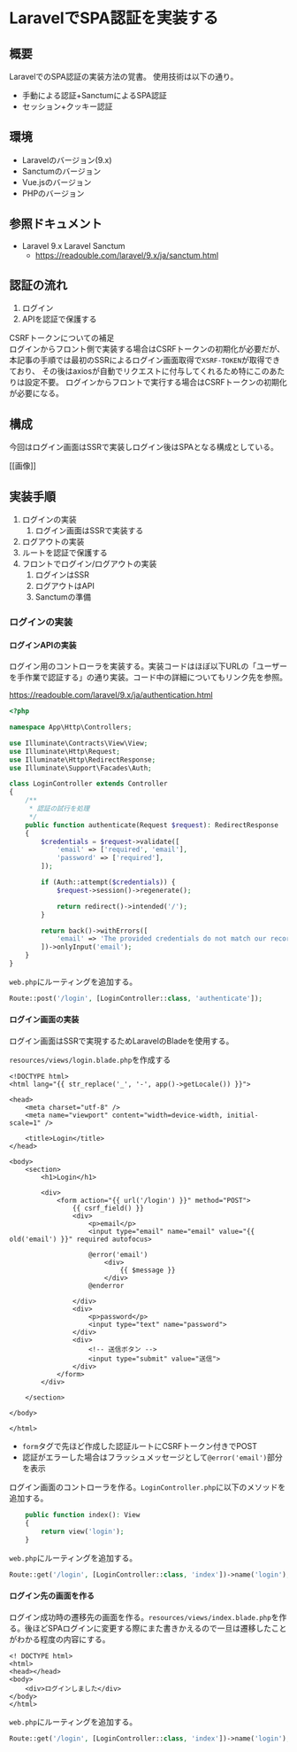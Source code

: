 # LaravelでSPA認証を実装する

## 概要

LaravelでのSPA認証の実装方法の覚書。
使用技術は以下の通り。

- 手動による認証+SanctumによるSPA認証
- セッション+クッキー認証

## 環境

- Laravelのバージョン(9.x)
- Sanctumのバージョン
- Vue.jsのバージョン
- PHPのバージョン

## 参照ドキュメント

- Laravel 9.x Laravel Sanctum
  - https://readouble.com/laravel/9.x/ja/sanctum.html
 
## 認証の流れ

1. ログイン
2. APIを認証で保護する

CSRFトークンについての補足<br>
ログインからフロント側で実装する場合はCSRFトークンの初期化が必要だが、
本記事の手順では最初のSSRによるログイン画面取得で`XSRF-TOKEN`が取得できており、
その後はaxiosが自動でリクエストに付与してくれるため特にこのあたりは設定不要。
ログインからフロントで実行する場合はCSRFトークンの初期化が必要になる。

## 構成

今回はログイン画面はSSRで実装しログイン後はSPAとなる構成としている。

[[画像]]

## 実装手順

1. ログインの実装
    1. ログイン画面はSSRで実装する
2. ログアウトの実装
3. ルートを認証で保護する
4. フロントでログイン/ログアウトの実装
    1. ログインはSSR
    2. ログアウトはAPI
    3. Sanctumの準備

### ログインの実装

#### ログインAPIの実装

ログイン用のコントローラを実装する。実装コードはほぼ以下URLの「ユーザーを手作業で認証する」の通り実装。コード中の詳細についてもリンク先を参照。

https://readouble.com/laravel/9.x/ja/authentication.html

```php
<?php

namespace App\Http\Controllers;

use Illuminate\Contracts\View\View;
use Illuminate\Http\Request;
use Illuminate\Http\RedirectResponse;
use Illuminate\Support\Facades\Auth;

class LoginController extends Controller
{
    /**
     * 認証の試行を処理
     */
    public function authenticate(Request $request): RedirectResponse
    {
        $credentials = $request->validate([
            'email' => ['required', 'email'],
            'password' => ['required'],
        ]);

        if (Auth::attempt($credentials)) {
            $request->session()->regenerate();

            return redirect()->intended('/');
        }

        return back()->withErrors([
            'email' => 'The provided credentials do not match our records.',
        ])->onlyInput('email');
    }
}
```

`web.php`にルーティングを追加する。

```php
Route::post('/login', [LoginController::class, 'authenticate']);
```

#### ログイン画面の実装

ログイン画面はSSRで実現するためLaravelのBladeを使用する。

`resources/views/login.blade.php`を作成する

```blade
<!DOCTYPE html>
<html lang="{{ str_replace('_', '-', app()->getLocale()) }}">

<head>
    <meta charset="utf-8" />
    <meta name="viewport" content="width=device-width, initial-scale=1" />

    <title>Login</title>
</head>

<body>
    <section>
        <h1>Login</h1>

        <div>
            <form action="{{ url('/login') }}" method="POST">
                {{ csrf_field() }}
                <div>
                    <p>email</p>
                    <input type="email" name="email" value="{{ old('email') }}" required autofocus>

                    @error('email')
                        <div>
                            {{ $message }}
                        </div>
                    @enderror

                </div>
                <div>
                    <p>password</p>
                    <input type="text" name="password">
                </div>
                <div>
                    <!-- 送信ボタン -->
                    <input type="submit" value="送信">
                </div>
            </form>
        </div>

    </section>

</body>

</html>
```

- `form`タグで先ほど作成した認証ルートにCSRFトークン付きでPOST
- 認証がエラーした場合はフラッシュメッセージとして`@error('email')`部分を表示

ログイン画面のコントローラを作る。`LoginController.php`に以下のメソッドを追加する。

```php
    public function index(): View
    {
        return view('login');
    }
```

`web.php`にルーティングを追加する。
```php
Route::get('/login', [LoginController::class, 'index'])->name('login');
```
#### ログイン先の画面を作る

ログイン成功時の遷移先の画面を作る。`resources/views/index.blade.php`を作る。後ほどSPAログインに変更する際にまた書きかえるので一旦は遷移したことがわかる程度の内容にする。

```blade
<! DOCTYPE html>
<html>
<head></head>
<body>
    <div>ログインしました</div>
</body>
</html>
```

`web.php`にルーティングを追加する。

```php
Route::get('/login', [LoginController::class, 'index'])->name('login');
```
